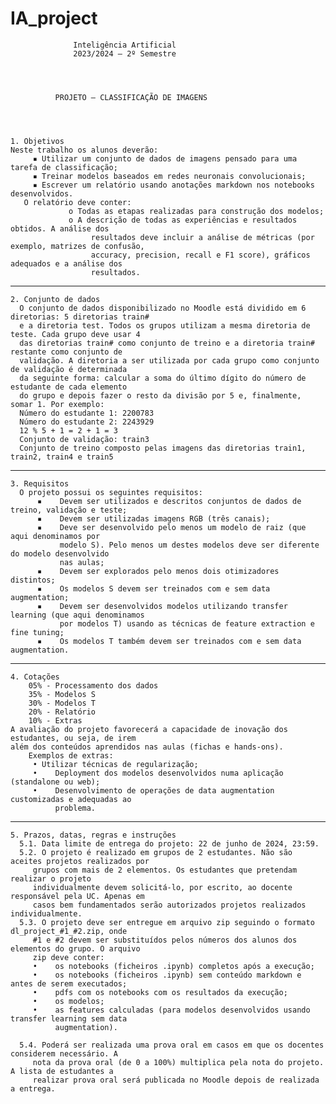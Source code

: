 # IA_project


                  Inteligência Artificial
                  2023/2024 – 2º Semestre




              PROJETO – CLASSIFICAÇÃO DE IMAGENS




	1. Objetivos
	Neste trabalho os alunos deverão:
	     ▪ Utilizar um conjunto de dados de imagens pensado para uma tarefa de classificação;
	     ▪ Treinar modelos baseados em redes neuronais convolucionais;
	     ▪ Escrever um relatório usando anotações markdown nos notebooks desenvolvidos.
	   O relatório deve conter:
	             o Todas as etapas realizadas para construção dos modelos;
	             o A descrição de todas as experiências e resultados obtidos. A análise dos
	                  resultados deve incluir a análise de métricas (por exemplo, matrizes de confusão,
	                  accuracy, precision, recall e F1 score), gráficos adequados e a análise dos
	                  resultados.
----------------------------------------------------------------------------------------------------
	2. Conjunto de dados
	  O conjunto de dados disponibilizado no Moodle está dividido em 6 diretorias: 5 diretorias train#
	  e a diretoria test. Todos os grupos utilizam a mesma diretoria de teste. Cada grupo deve usar 4
	  das diretorias train# como conjunto de treino e a diretoria train# restante como conjunto de
	  validação. A diretoria a ser utilizada por cada grupo como conjunto de validação é determinada
	  da seguinte forma: calcular a soma do último dígito do número de estudante de cada elemento
	  do grupo e depois fazer o resto da divisão por 5 e, finalmente, somar 1. Por exemplo:
	  Número do estudante 1: 2200783
	  Número do estudante 2: 2243929
	  12 % 5 + 1 = 2 + 1 = 3
	  Conjunto de validação: train3
	  Conjunto de treino composto pelas imagens das diretorias train1, train2, train4 e train5

----------------------------------------------------------------------------------------------------
	3. Requisitos
	  O projeto possui os seguintes requisitos:
	      ▪    Devem ser utilizados e descritos conjuntos de dados de treino, validação e teste;
	      ▪    Devem ser utilizadas imagens RGB (três canais);
	      ▪    Deve ser desenvolvido pelo menos um modelo de raiz (que aqui denominamos por
	           modelo S). Pelo menos um destes modelos deve ser diferente do modelo desenvolvido
	           nas aulas;
	      ▪    Devem ser explorados pelo menos dois otimizadores distintos;
	      ▪    Os modelos S devem ser treinados com e sem data augmentation;
	      ▪    Devem ser desenvolvidos modelos utilizando transfer learning (que aqui denominamos
	           por modelos T) usando as técnicas de feature extraction e fine tuning;
	      ▪    Os modelos T também devem ser treinados com e sem data augmentation.


----------------------------------------------------------------------------------------------------
	4. Cotações
	    05% - Processamento dos dados
	    35% - Modelos S
	    30% - Modelos T
	    20% - Relatório
	    10% - Extras
	A avaliação do projeto favorecerá a capacidade de inovação dos estudantes, ou seja, de irem
	além dos conteúdos aprendidos nas aulas (fichas e hands-ons).
	    Exemplos de extras:
	     • Utilizar técnicas de regularização;
	     •    Deployment dos modelos desenvolvidos numa aplicação (standalone ou web);
	     •    Desenvolvimento de operações de data augmentation customizadas e adequadas ao
	          problema.

----------------------------------------------------------------------------------------------------
	5. Prazos, datas, regras e instruções
	  5.1. Data limite de entrega do projeto: 22 de junho de 2024, 23:59.
	  5.2. O projeto é realizado em grupos de 2 estudantes. Não são aceites projetos realizados por
	     grupos com mais de 2 elementos. Os estudantes que pretendam realizar o projeto
	     individualmente devem solicitá-lo, por escrito, ao docente responsável pela UC. Apenas em
	     casos bem fundamentados serão autorizados projetos realizados individualmente.
	  5.3. O projeto deve ser entregue em arquivo zip seguindo o formato dl_project_#1_#2.zip, onde
	     #1 e #2 devem ser substituídos pelos números dos alunos dos elementos do grupo. O arquivo
	     zip deve conter:
	     •    os notebooks (ficheiros .ipynb) completos após a execução;
	     •    os notebooks (ficheiros .ipynb) sem conteúdo markdown e antes de serem executados;
	     •    pdfs com os notebooks com os resultados da execução;
	     •    os modelos;
	     •    as features calculadas (para modelos desenvolvidos usando transfer learning sem data
	          augmentation).
	  
	  5.4. Poderá ser realizada uma prova oral em casos em que os docentes considerem necessário. A
	     nota da prova oral (de 0 a 100%) multiplica pela nota do projeto. A lista de estudantes a
	     realizar prova oral será publicada no Moodle depois de realizada a entrega.




                                                                                    

